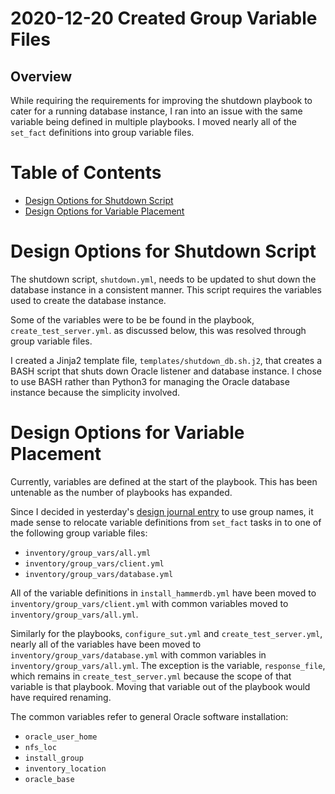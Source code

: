 2020-12-20 Created Group Variable Files
=======================================

Overview
--------

While requiring the requirements for improving the shutdown playbook to cater
for a running database instance, I ran into an issue with the same variable
being defined in multiple playbooks. I moved nearly all of the `set_fact`
definitions into group variable files.

Table of Contents
=================

* [Design Options for Shutdown Script](#design-options-for-shutdown-script)
* [Design Options for Variable Placement](#design-options-for-variable-placement)

Design Options for Shutdown Script
==================================

The shutdown script, `shutdown.yml`, needs to be updated to shut down
the database instance in a consistent manner. This script requires the
variables used to create the database instance.

Some of the variables were to be be found in the playbook,
`create_test_server.yml`. as discussed below, this was resolved through
group variable files.

I created a Jinja2 template file, `templates/shutdown_db.sh.j2`, that
creates a BASH script that shuts down Oracle listener and database
instance. I chose to use BASH rather than Python3 for managing the
Oracle database instance because the simplicity involved.

Design Options for Variable Placement
=====================================

Currently, variables are defined at the start of the playbook. This
has been untenable as the number of playbooks has expanded.

Since I decided in yesterday's [design journal entry](https://github.com/dfhawthorne/demos/blob/master/resource_manager_thruput/design_journal/2020_12_19.md)
to use group names, it made sense to relocate variable definitions
from `set_fact` tasks in to one of the following group variable files:
- `inventory/group_vars/all.yml`
- `inventory/group_vars/client.yml`
- `inventory/group_vars/database.yml`

All of the variable definitions in `install_hammerdb.yml` have
been moved to `inventory/group_vars/client.yml` with common variables
moved to `inventory/group_vars/all.yml`.

Similarly for the playbooks, `configure_sut.yml` and `create_test_server.yml`,
nearly all of the variables have been moved to `inventory/group_vars/database.yml`
with common variables in `inventory/group_vars/all.yml`. The exception is the
variable, `response_file`, which remains in `create_test_server.yml`
because the scope of that variable is that playbook. Moving that variable out
of the playbook would have required renaming.

The common variables refer to general Oracle software installation:
- `oracle_user_home`
- `nfs_loc`
- `install_group`
- `inventory_location`
- `oracle_base`


